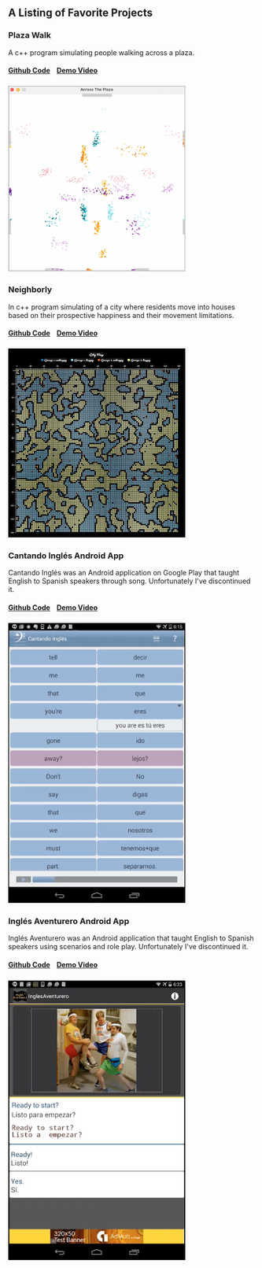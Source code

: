 
##  A Listing of Favorite Projects
### Plaza Walk
A c++ program simulating people walking across a plaza.
####  [Github Code](https://github.com/flocela/PlazaWalkCCode)&nbsp;&nbsp;&nbsp;&nbsp;[Demo Video](https://www.youtube.com/watch?v=clG0zYToX9M)
###  [![PlazaWalkVideo](/assets/plazawalk.png)](https://www.youtube.com/watch?v=clG0zYToX9M)

### Neighborly
In c++ program simulating of a city where residents move into houses based on their prospective happiness and their movement limitations. 
####  [Github Code](https://github.com/flocela/Neighborly)&nbsp;&nbsp;&nbsp;&nbsp;[Demo Video](https://www.youtube.com/watch?v=c55C-hKIyOQ)
###  [![NeighborlyVideo](/assets/cityMap.png)](https://www.youtube.com/watch?v=c55C-hKIyOQ)

### Cantando Inglés Android App
Cantando Inglés was an Android application on Google Play that taught English to Spanish speakers through song. Unfortunately I've discontinued it.
####  [Github Code](https://github.com/flocela/CantandoInglesSRCOnly)&nbsp;&nbsp;&nbsp;&nbsp;[Demo Video](https://www.youtube.com/watch?v=n-cRzeZw9Bk&t=24s)
###  [![CantandoInglesVideo](/assets/cantandoIngles.png)](https://www.youtube.com/watch?v=n-cRzeZw9Bk&t=24s)

### Inglés Aventurero Android App
Inglés Aventurero was an Android application that taught English to Spanish speakers using scenarios and role play. Unfortunately I've discontinued it.
####  [Github Code](https://github.com/flocela/IngAve-Android)&nbsp;&nbsp;&nbsp;&nbsp;[Demo Video](https://www.youtube.com/watch?v=QP8F9KVbIA4&t=2m18s)
###  [![InglésAventureroVideo](/assets/inglesAventurero.png)](https://www.youtube.com/watch?v=QP8F9KVbIA4&t=2m20s)
